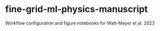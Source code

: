 # fine-grid-ml-physics-manuscript
Workflow configuration and figure notebooks for Watt-Meyer et al. 2023
